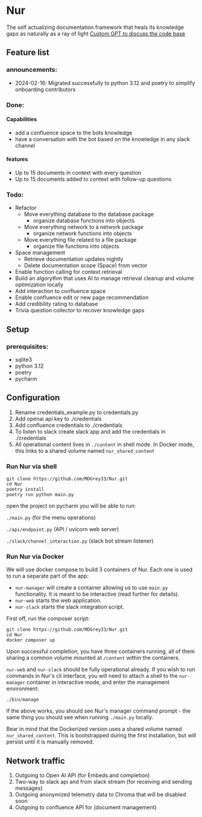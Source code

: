 # Nur
The self actualizing documentation framework that heals its knowledge gaps as naturally as a ray of light
[Custom GPT to discuss the code base](https://chat.openai.com/g/g-zKBLXtfrD-shams-nur)
## Feature list
### announcements:
- 2024-02-16: Migrated successfully to python 3.12 and poetry to simplify onboarding contributors
### Done:
#### Capabilities
- add a confluence space to the bots knowledge
- have a conversation with the bot based on the knowledge in any slack channel
#### features
- Up to 15 documents in context with every question
- Up to 15 documents added to context with follow-up questions

### Todo:
- Refactor 
  - Move everything database to the database package
    - organize database functions into objects
  - Move everything network to a network package
    - organize network functions into objects
  - Move everything file related to a file package
    - organize file functions into objects
- Space management
  - Retrieve documentation updates nightly
  - Delete documentation scope (Space) from vector
- Enable function calling for context retrieval
- Build an algorythm that uses AI to manage retrieval cleanup and volume optimization locally
- Add interaction to confluence space 
- Enable confluence edit or new page recommendation
- Add credibility rating to database 
- Trivia question collector to recover knowledge gaps



## Setup
### prerequisites:
- sqlite3
- python 3.12
- poetry
- pycharm

## Configuration
1. Rename credentials_example.py to credentials.py
2. Add openai api key to ./credentials
2. Add confluence credentials to ./credentials
3. To listen to slack create slack app and add the credentials in ./credentials
4. All operational content lives in `./content` in shell mode. In Docker mode, this links to a shared volume named `nur_shared_content`

### Run Nur via shell

````
git clone https://github.com/MDGrey33/Nur.git
cd Nur
poetry install
poetry run python main.py
````
open the project on pycharm you will be able to run:

`./main.py` (for the menu operations)

`./api/endpoint.py` (API / uvicorn web server)

`./slack/channel_interaction.py` (slack bot stream listener)

### Run Nur via Docker

We will use docker compose to build 3 containers of Nur. Each one is used to run a separate part of the app:
* `nur-manager` will create a container allowing us to use `main.py` functionality. It is meant to be interactive (read further for details).
* `nur-web` starts the web application.
* `nur-slack` starts the slack integration script.

First off, run the composer script:
```
git clone https://github.com/MDGrey33/Nur.git
cd Nur
docker composer up
```

Upon successful completion, you have three containers running, all of them sharing a common volume mounted at `/content` within the containers.

`nur-web` and `nur-slack` should be fully operational already. If you wish to run commands in Nur's cli interface, you will need to attach a shell to the `nur-manager` container in interactive mode, and enter the management environment:

```
./bin/manage
```

If the above works, you should see Nur's manager command prompt - the same thing you should see when running `./main.py` locally.

Bear in mind that the Dockerized version uses a shared volume named `nur_shared_content`. This is bootstrapped during the first installation, but will persist until it is manually removed.

## Network traffic

1. Outgoing to Open AI API (for Embeds and completion)
2. Two-way to slack api and from slack stream (for receiving and sending messages)
3. Outgoing anonymized telemetry data to Chroma that will be disabled soon
4. Outgoing to confluence API for (document management)
